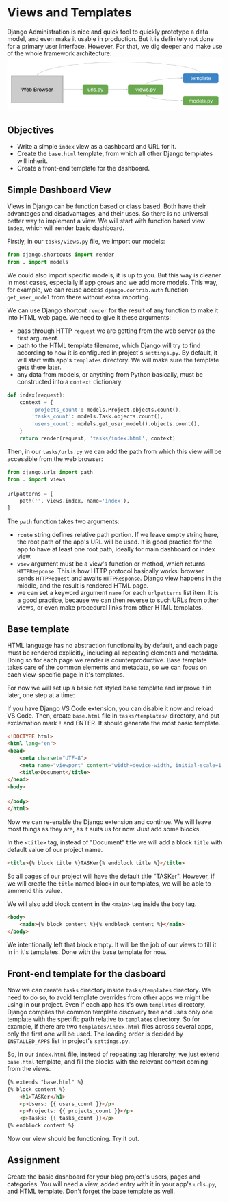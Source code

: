 # Views and Templates

Django Administration is nice and quick tool to quickly prototype a data model, and even make it usable in production. But it is definitely not done for a primary user interface. However, For that, we dig deeper and make use of the whole framework architecture: ![MVT Architecture](../01_new_project_app/img/mvt_architecture.png)

## Objectives

* Write a simple `index` view as a dashboard and URL for it.
* Create the `base.html` template, from which all other Django templates will inherit.
* Create a front-end template for the dashboard.

## Simple Dashboard View

Views in Django can be function based or class based. Both have their advantages and disadvantages, and their uses. So there is no universal better way to implement a view. We will start with function based view `index`, which will render basic dashboard.

Firstly, in our `tasks/views.py` file, we import our models:

```Python
from django.shortcuts import render
from . import models
```

We could also import specific models, it is up to you. But this way is cleaner in most cases, especially if app grows and we add more models. This way, for example, we can reuse access `django.contrib.auth` function `get_user_model` from there without extra importing.

We can use Django shortcut `render` for the result of any function to make it into HTML web page. We need to give it these arguments:

* pass through HTTP `request` we are getting from the web server as the first argument.
* path to the HTML template filename, which Django will try to find according to how it is configured in project's `settings.py`. By default, it will start with app's `templates` directory. We will make sure the template gets there later.
* any data from models, or anything from Python basically, must be constructed into a `context` dictionary.

```Python
def index(request):
    context = {
        'projects_count': models.Project.objects.count(),
        'tasks_count': models.Task.objects.count(),
        'users_count': models.get_user_model().objects.count(),
    }
    return render(request, 'tasks/index.html', context)
```

Then, in our `tasks/urls.py` we can add the path from which this view will be accessible from the web browser:

```Python
from django.urls import path
from . import views

urlpatterns = [
    path('', views.index, name='index'),
]
```

The `path` function takes two arguments:

* `route` string defines relative path portion. If we leave empty string here, the root path of the app's URL will be used. It is good practice for the app to have at least one root path, ideally for main dashboard or index view.
* `view` argument must be a view's function or method, which returns `HTTPResponse`. This is how HTTP protocol basically works: browser sends `HTTPRequest` and awaits `HTTPResponse`. Django view happens in the middle, and the result is rendered HTML page.
* we can set a keyword argument `name` for each `urlpatterns` list item. It is a good practice, because we can then reverse to such URLs from other views, or even make procedural links from other HTML templates.

## Base template

HTML language has no abstraction functionality by default, and each page must be rendered explicitly, including all repeating elements and metadata. Doing so for each page we render is counterproductive. Base template takes care of the common elements and metadata, so we can focus on each view-specific page in it's templates.

For now we will set up a basic not styled base template and improve it in later, one step at a time:

If you have Django VS Code extension, you can disable it now and reload VS Code. Then, create `base.html` file in `tasks/templates/` directory, and put exclamation mark `!` and ENTER. It should generate the most basic template.

```HTML
<!DOCTYPE html>
<html lang="en">
<head>
    <meta charset="UTF-8">
    <meta name="viewport" content="width=device-width, initial-scale=1.0">
    <title>Document</title>
</head>
<body>
    
</body>
</html>
```

Now we can re-enable the Django extension and continue. We will leave most things as they are, as it suits us for now. Just add some blocks.

In the `<title>` tag, instead of "Document" title we will add a block `title` with default value of our project name.

```HTML
<title>{% block title %}TASKer{% endblock title %}</title>
```

So all pages of our project will have the default title "TASKer". However, if we will create the `title` named block in our templates, we will be able to ammend this value.

We will also add block `content` in the `<main>` tag inside the `body` tag.

```HTML
<body>
    <main>{% block content %}{% endblock content %}</main>
</body>
```

We intentionally left that block empty. It will be the job of our views to fill it in in it's templates. Done with the base template for now.

## Front-end template for the dasboard

Now we can create `tasks` directory inside `tasks/templates` directory. We need to do so, to avoid template overrides from other apps we might be using in our project. Even if each app has it's own `templates` directory, Django compiles the common template discovery tree and uses only one template with the specific path relative to `templates` directory. So for example, if there are two `templates/index.html` files across several apps, only the first one will be used. The loading order is decided by `INSTALLED_APPS` list in project's `settings.py`. 

So, in our `index.html` file, instead of repeating tag hierarchy, we just extend `base.html` template, and fill the blocks with the relevant context coming from the views.

```HTML
{% extends "base.html" %}
{% block content %}
    <h1>TASKer</h1>
    <p>Users: {{ users_count }}</p>
    <p>Projects: {{ projects_count }}</p>
    <p>Tasks: {{ tasks_count }}</p>
{% endblock content %}
```

Now our view should be functioning. Try it out.

## Assignment

Create the basic dashboard for your blog project's users, pages and categories. You will need a view, added entry with it in your app's `urls.py`, and HTML template. Don't forget the base template as well.
